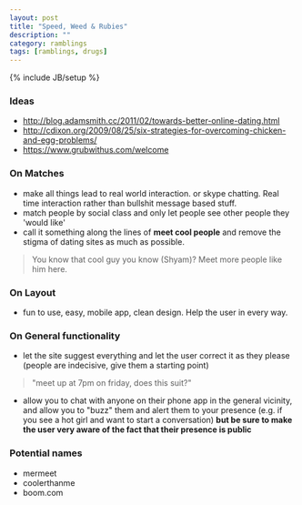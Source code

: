 ```yaml
---
layout: post
title: "Speed, Weed & Rubies"
description: ""
category: ramblings
tags: [ramblings, drugs]
---
```

{% include JB/setup %}

### Ideas
- http://blog.adamsmith.cc/2011/02/towards-better-online-dating.html
- http://cdixon.org/2009/08/25/six-strategies-for-overcoming-chicken-and-egg-problems/
- https://www.grubwithus.com/welcome


### On Matches
- make all things lead to real world interaction. or skype chatting. Real time interaction rather than bullshit message based stuff.
- match people by social class and only let people see other people they 'would like'
- call it something along the lines of **meet cool people** and remove the stigma of dating sites as much as possible.
>You know that cool guy you know (Shyam)? Meet more people like him here.

### On Layout
- fun to use, easy, mobile app, clean design. Help the user in every way.

### On General functionality
- let the site suggest everything and let the user correct it as they please (people are indecisive, give them a starting point)
>"meet up at 7pm on friday, does this suit?"

- allow you to chat with anyone on their phone app in the general vicinity, and allow you to "buzz" them and alert them to your presence (e.g. if you see a hot girl and want to start a conversation) **but be sure to make the user very aware of the fact that their presence is public**

### Potential names
- mermeet
- coolerthanme
- boom.com